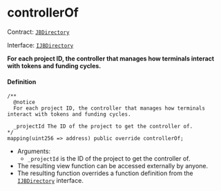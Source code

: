 # controllerOf

Contract: [`JBDirectory`](/dev/deprecated/v2/contracts/jbdirectory/)​‌

Interface: [`IJBDirectory`](/dev/deprecated/v2/interfaces/ijbdirectory.md)

**For each project ID, the controller that manages how terminals interact with tokens and funding cycles.**

#### Definition

```
/**
  @notice
  For each project ID, the controller that manages how terminals interact with tokens and funding cycles.

  _projectId The ID of the project to get the controller of.
*/
mapping(uint256 => address) public override controllerOf;
```

* Arguments:
  * `_projectId` is the ID of the project to get the controller of.
* The resulting view function can be accessed externally by anyone.
* The resulting function overrides a function definition from the [`IJBDirectory`](/dev/deprecated/v2/interfaces/ijbdirectory.md) interface.
